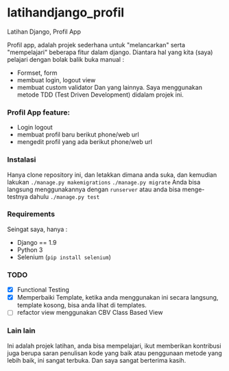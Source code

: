 # latihandjango_profil
Latihan Django, Profil App

Profil app, adalah projek sederhana untuk "melancarkan" serta "mempelajari" beberapa fitur dalam django. Diantara hal yang kita (saya) pelajari dengan bolak balik buka manual :
- Formset, form
- membuat login, logout view
- membuat custom validator
Dan yang lainnya. Saya menggunakan metode TDD (Test Driven Development) didalam projek ini.

### Profil App feature:
- Login logout
- membuat profil baru berikut phone/web url
- mengedit profil yang ada berikut phone/web url

### Instalasi
Hanya clone repository ini, dan letakkan dimana anda suka, dan kemudian lakukan 
`./manage.py makemigrations`
`./manage.py migrate`
Anda bisa langsung menggunakannya dengan `runserver` atau anda bisa menge-testnya dahulu
`./manage.py test`

### Requirements
Seingat saya, hanya :
- Django == 1.9 
- Python 3
- Selenium (`pip install selenium`)
### TODO
- [x] Functional Testing
- [x] Memperbaiki Template, ketika anda menggunakan ini secara langsung, template kosong, bisa anda lihat di templates.
- [ ] refactor view menggunakan CBV Class Based View

### Lain lain
Ini adalah projek latihan, anda bisa mempelajari, ikut memberikan kontribusi juga berupa saran penulisan kode yang baik atau penggunaan metode yang lebih baik, ini sangat terbuka. Dan saya sangat berterima kasih.
